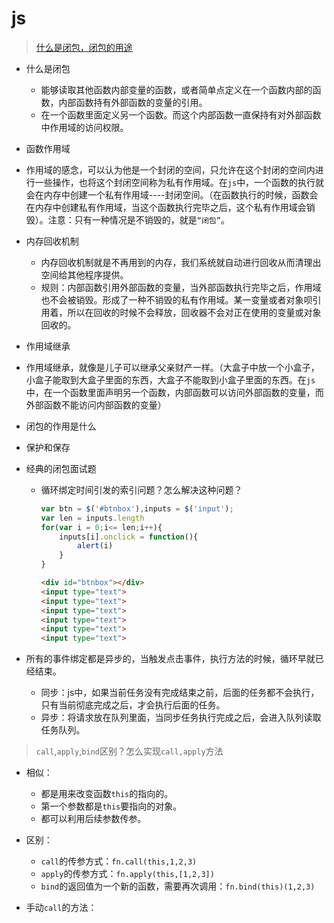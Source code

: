 # js

> [什么是闭包，闭包的用途](https://juejin.im/post/6844903990656761864)

- 什么是闭包
  - 能够读取其他函数内部变量的函数，或者简单点定义在一个函数内部的函数，内部函数持有外部函数的变量的引用。
  - 在一个函数里面定义另一个函数。而这个内部函数一直保持有对外部函数中作用域的访问权限。
- 函数作用域
  
- 作用域的感念，可以认为他是一个封闭的空间，只允许在这个封闭的空间内进行一些操作，也将这个封闭空间称为私有作用域。在`js`中，一个函数的执行就会在内存中创建一个私有作用域----封闭空间。（在函数执行的时候，函数会在内存中创建私有作用域，当这个函数执行完毕之后，这个私有作用域会销毁）。注意：只有一种情况是不销毁的，就是`“闭包”`。
  
- 内存回收机制
  - 内存回收机制就是不再用到的内存，我们系统就自动进行回收从而清理出空间给其他程序提供。
  - 规则：内部函数引用外部函数的变量，当外部函数执行完毕之后，作用域也不会被销毁。形成了一种不销毁的私有作用域。某一变量或者对象呗引用着，所以在回收的时候不会释放，回收器不会对正在使用的变量或对象回收的。

- 作用域继承
  
- 作用域继承，就像是儿子可以继承父亲财产一样。（大盒子中放一个小盒子，小盒子能取到大盒子里面的东西，大盒子不能取到小盒子里面的东西。在`js`中，在一个函数里面声明另一个函数，内部函数可以访问外部函数的变量，而外部函数不能访问内部函数的变量）
  
- 闭包的作用是什么
  
- 保护和保存
  
- 经典的闭包面试题

  - 循环绑定时间引发的索引问题？怎么解决这种问题？

    ```js
    var btn = $('#btnbox'),inputs = $('input');
    var len = inputs.length
    for(var i = 0;i<= len;i++){
        inputs[i].onclick = function(){
            alert(i)
        }
    }
    ```

    ``` html
    <div id="btnbox"></div>
    <input type="text">
    <input type="text">
    <input type="text">
    <input type="text">
    <input type="text">
    <input type="text">
    ```

  
- 所有的事件绑定都是异步的，当触发点击事件，执行方法的时候，循环早就已经结束。
  - 同步：js中，如果当前任务没有完成结束之前，后面的任务都不会执行，只有当前彻底完成之后，才会执行后面的任务。
  - 异步：将请求放在队列里面，当同步任务执行完成之后，会进入队列读取任务队列。

> `call`,`apply`,`bind`区别？怎么实现`call,apply`方法

- 相似：
  - 都是用来改变函数`this`的指向的。
  - 第一个参数都是`this`要指向的对象。
  - 都可以利用后续参数传参。

- 区别：
  - `call`的传参方式：`fn.call(this,1,2,3)`
  - `apply`的传参方式：`fn.apply(this,[1,2,3])`
  - `bind`的返回值为一个新的函数，需要再次调用：`fn.bind(this)(1,2,3)`

- 手动`call`的方法：
<vuep template="#example"></vuep>
<script v-pre type="text/x-template" id="example">
  <template>
      <div class="box4">
  <div class="left4"></div>
      <div class="center4"></div>
      <div class="right4"></div>
  </div>
  </template>
    
  <script>
    module.exports = {
      data () {
        return {}
      }
    }
  </script>

  <style scoped>
    
  </style>
  </script>
